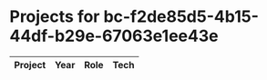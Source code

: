 # Projects for bc-f2de85d5-4b15-44df-b29e-67063e1ee43e

| Project | Year | Role | Tech |
|---|---|---|---|

